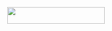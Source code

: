 </h3>

<p align="center"><a href="https://dashboard.heroku.com/new?template=https://github.com/Akash8t2/high69_bot"> <img src="https://img.shields.io/badge/Deploy%20On%20Heroku-black?style=for-the-badge&logo=heroku" width="220" height="38.45"/></a></p>

</p>
